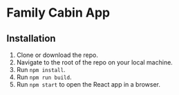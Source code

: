 # Family Cabin App

## Installation

1. Clone or download the repo.
1. Navigate to the root of the repo on your local machine.
1. Run `npm install`.
1. Run `npm run build`.
1. Run `npm start` to open the React app in a browser.
